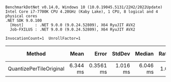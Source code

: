 ```

BenchmarkDotNet v0.14.0, Windows 10 (10.0.19045.5131/22H2/2022Update)
Intel Core i7-7700K CPU 4.20GHz (Kaby Lake), 1 CPU, 8 logical and 4 physical cores
.NET SDK 9.0.100
  [Host]     : .NET 9.0.0 (9.0.24.52809), X64 RyuJIT AVX2
  Job-FXILUS : .NET 9.0.0 (9.0.24.52809), X64 RyuJIT AVX2

InvocationCount=1  UnrollFactor=1  

```
| Method                  | Mean     | Error     | StdDev   | Median   | Ratio | RatioSD | Allocated | Alloc Ratio |
|------------------------ |---------:|----------:|---------:|---------:|------:|--------:|----------:|------------:|
| QuantizePerTileOriginal | 6.344 ms | 0.3561 ms | 1.016 ms | 6.046 ms |  1.02 |    0.22 |   1.23 MB |        1.00 |
